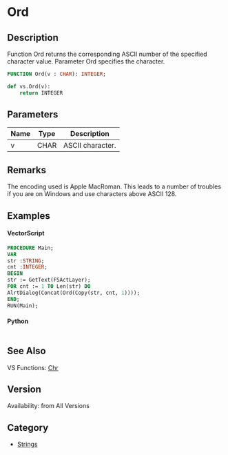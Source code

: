 # Ord

## Description
Function Ord returns the corresponding ASCII number of the specified character value. Parameter Ord specifies the character.

```pascal
FUNCTION Ord(v : CHAR): INTEGER;
```

```python
def vs.Ord(v):
    return INTEGER
```

## Parameters
|Name|Type|Description|
|---|---|---|
|v|CHAR|ASCII character.|

## Remarks
The encoding used is Apple MacRoman. This leads to a number of troubles if you are on Windows and use characters above ASCII 128.

## Examples
#### VectorScript ####
```pascal
PROCEDURE Main;
VAR
str :STRING;
cnt :INTEGER;
BEGIN
str := GetText(FSActLayer);
FOR cnt := 1 TO Len(str) DO
AlrtDialog(Concat(Ord(Copy(str, cnt, 1))));
END;
RUN(Main);
```
#### Python ####
```python

```

## See Also
VS Functions:
[Chr](Chr.md)

## Version
Availability: from All Versions

## Category
* [Strings](../Categories/Strings.md)
